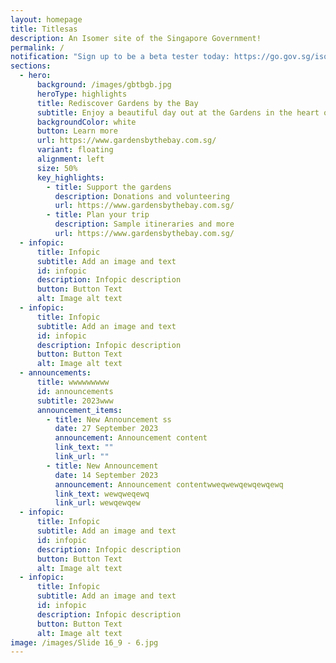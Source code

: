 ```yaml
---
layout: homepage
title: Titlesas
description: An Isomer site of the Singapore Government!
permalink: /
notification: "Sign up to be a beta tester today: https://go.gov.sg/isomer-beta"
sections:
  - hero:
      background: /images/gbtbgb.jpg
      heroType: highlights
      title: Rediscover Gardens by the Bay
      subtitle: Enjoy a beautiful day out at the Gardens in the heart of Singapore
      backgroundColor: white
      button: Learn more
      url: https://www.gardensbythebay.com.sg/
      variant: floating
      alignment: left
      size: 50%
      key_highlights:
        - title: Support the gardens
          description: Donations and volunteering
          url: https://www.gardensbythebay.com.sg/
        - title: Plan your trip
          description: Sample itineraries and more
          url: https://www.gardensbythebay.com.sg/
  - infopic:
      title: Infopic
      subtitle: Add an image and text
      id: infopic
      description: Infopic description
      button: Button Text
      alt: Image alt text
  - infopic:
      title: Infopic
      subtitle: Add an image and text
      id: infopic
      description: Infopic description
      button: Button Text
      alt: Image alt text
  - announcements:
      title: wwwwwwwww
      id: announcements
      subtitle: 2023www
      announcement_items:
        - title: New Announcement ss
          date: 27 September 2023
          announcement: Announcement content
          link_text: ""
          link_url: ""
        - title: New Announcement
          date: 14 September 2023
          announcement: Announcement contentwweqwewqewqewqewq
          link_text: wewqweqewq
          link_url: wewqewqew
  - infopic:
      title: Infopic
      subtitle: Add an image and text
      id: infopic
      description: Infopic description
      button: Button Text
      alt: Image alt text
  - infopic:
      title: Infopic
      subtitle: Add an image and text
      id: infopic
      description: Infopic description
      button: Button Text
      alt: Image alt text
image: /images/Slide 16_9 - 6.jpg
---
```


